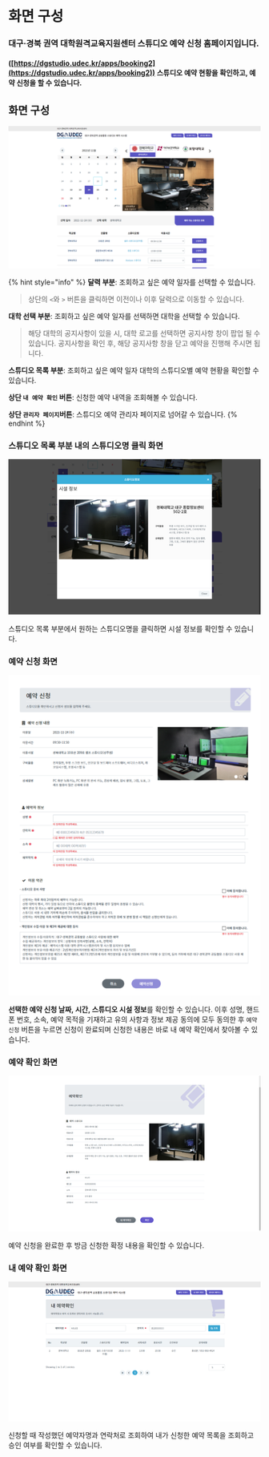 # 화면 구성

### 대구·경북 권역 대학원격교육지원센터 스튜디오 예약 신청 홈페이지입니다.

#### ([https://dgstudio.udec.kr/apps/booking2](https://dgstudio.udec.kr/apps/booking2))  스튜디오 예약 현황을 확인하고, 예약 신청을 할 수 있습니다.

## 화면 구성

![](<../.gitbook/assets/스크린샷 2021-11-18 오후 3.30.29 (1).png>)

{% hint style="info" %}
**달력 부분**: 조회하고 싶은 예약 일자를 선택할 수 있습니다.&#x20;

> 상단의 `<`와 `>` 버튼을 클릭하면 이전이나 이후 달력으로 이동할 수 있습니다.



**대학 선택 부분**: 조회하고 싶은 예약 일자를 선택하면 대학을 선택할 수 있습니다.&#x20;

> 해당 대학의 공지사항이 있을 시, 대학 로고를 선택하면 공지사항 창이 팝업 될 수 있습니다. 공지사항을 확인 후, 해당 공지사항 창을 닫고 예약을 진행해 주시면 됩니다.



**스튜디오 목록 부분**:  조회하고 싶은 예약 일자 대학의 스튜디오별 예약 현황을 확인할 수 있습니다.

**상단 `내 예약 확인` 버튼**: 신청한 예약 내역을 조회해볼 수 있습니다.

**상단 `관리자 페이지`버튼**: 스튜디오 예약 관리자 페이지로 넘어갈 수 있습니다.
{% endhint %}



### 스튜디오 목록 부분 내의 스튜디오명 클릭 화면

![](../.gitbook/assets/화면구성2.png)

스튜디오 목록 부분에서 원하는 스튜디오명을 클릭하면 시설 정보를 확인할 수 있습니다.



### 예약 신청 화면

![](<../.gitbook/assets/스크린샷 2021-11-18 오후 3.31.53.png>)

**선택한 예약 신청 날짜, 시간, 스튜디오 시설 정보**를 확인할 수 있습니다. 이후 성명, 핸드폰 번호, 소속, 예약 목적을 기재하고 유의 사항과 정보 제공 동의에 모두 동의한 후 `예약신청` 버튼을 누르면 신청이 완료되며 신청한 내용은 바로 내 예약 확인에서 찾아볼 수 있습니다.



### 예약 확인 화면

![](../.gitbook/assets/예약확인화면1.png)

예약 신청을 완료한 후 방금 신청한 확정 내용을 확인할 수 있습니다.



### 내 예약 확인 화면

![](<../.gitbook/assets/스크린샷 2021-11-18 오후 3.43.34.png>)

신청할 때 작성했던 예약자명과 연락처로 조회하여 내가 신청한 예약 목록을 조회하고 승인 여부를 확인할 수 있습니다.






